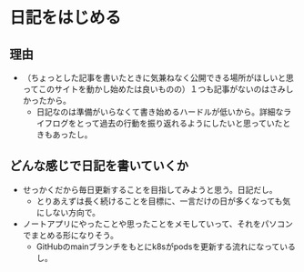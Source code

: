 # 日記をはじめる
## 理由
* （ちょっとした記事を書いたときに気兼ねなく公開できる場所がほしいと思ってこのサイトを動かし始めたは良いものの）１つも記事がないのはさみしかったから。
  * 日記なのは準備がいらなくて書き始めるハードルが低いから。詳細なライフログをとって過去の行動を振り返れるようにしたいと思っていたときもあったし。
## どんな感じで日記を書いていくか
* せっかくだから毎日更新することを目指してみようと思う。日記だし。
  * とりあえずは長く続けることを目標に、一言だけの日が多くなっても気にしない方向で。
* ノートアプリにやったことや思ったことをメモしていって、それをパソコンでまとめる形になりそう。
  * GitHubのmainブランチをもとにk8sがpodsを更新する流れになっているし。